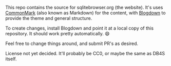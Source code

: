 This repo contains the source for sqlitebrowser.org (the
website). It's uses [CommonMark](https://en.wikipedia.org/wiki/Markdown)
(also known as Markdown) for the content, with
[Blogdown](https://github.com/rstudio/blogdown) to provide
the theme and general structure.

To create changes, install Blogdown and point it at a
local copy of this repository.  It should work pretty
automatically. :smile:

Feel free to change things around, and submit PR's as desired.

License not yet decided.  It'll probably be CC0, or maybe
the same as DB4S itself.
